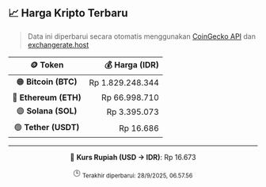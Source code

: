 

<!-- HARGA_KRIPTO -->
## 📈 Harga Kripto Terbaru

> Data ini diperbarui secara otomatis menggunakan [CoinGecko API](https://www.coingecko.com/) dan [exchangerate.host](https://exchangerate.host/)

<div align="center">

| 🪙 Token | 💰 Harga (IDR) |
|:------:|---------------:|
| 🟠 **Bitcoin (BTC)**   | Rp 1.829.248.344 |
| 🔵 **Ethereum (ETH)**  | Rp 66.998.710 |
| 🟣 **Solana (SOL)**    | Rp 3.395.073 |
| 🟢 **Tether (USDT)**   | Rp 16.686 |

---

💱 **Kurs Rupiah (USD → IDR)**: Rp 16.673

🕒 <sub>Terakhir diperbarui: 28/9/2025, 06.57.56</sub>

</div>
<!-- /HARGA_KRIPTO -->